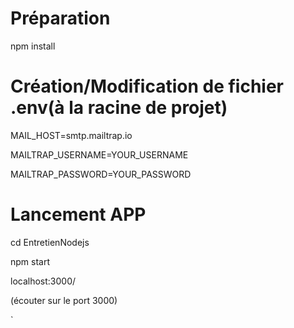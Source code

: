 # Préparation
npm install


# Création/Modification de fichier .env(à la racine de projet)
MAIL_HOST=smtp.mailtrap.io

MAILTRAP_USERNAME=YOUR_USERNAME

MAILTRAP_PASSWORD=YOUR_PASSWORD


# Lancement APP
cd EntretienNodejs

npm start

localhost:3000/

(écouter sur le port 3000)

`
